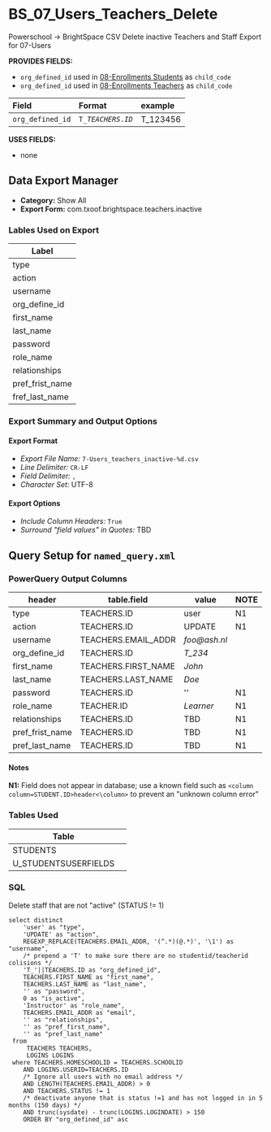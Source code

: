 # BS_07_Users_Teachers_Delete

Powerschool &rarr; BrightSpace CSV Delete inactive Teachers and Staff Export for 07-Users

**PROVIDES FIELDS:**

- `org_defined_id` used in [08-Enrollments Students](../BS_08_Enrollments_Students/8-Enrollments_students_README.md) as `child_code`
- `org_defined_id` used in [08-Enrollments Teachers](../BS_08_Enrollments_Teachers/8-Enrollments_Teachers_README.md) as `child_code`

|Field |Format |example |
|:-|:-|:-|
|`org_defined_id`| `T_`_`TEACHERS.ID`_ | T_123456

**USES FIELDS:**

- none

## Data Export Manager

- **Category:** Show All
- **Export Form:**  com.txoof.brightspace.teachers.inactive

### Lables Used on Export

| Label |
|-|
|type|
|action|
|username|
|org_define_id|
|first_name|
|last_name|
|password|
|role_name|
|relationships|
|pref_frist_name |
|fref_last_name |

### Export Summary and Output Options

#### Export Format

- *Export File Name:* `7-Users_teachers_inactive-%d.csv`
- *Line Delimiter:* `CR-LF`
- *Field Delimiter:* `,`
- *Character Set:* UTF-8

#### Export Options

- *Include Column Headers:* `True`
- *Surround "field values" in Quotes:* TBD

## Query Setup for `named_query.xml`

### PowerQuery Output Columns

| header | table.field | value | NOTE |
|-|-|-|-|
|type| TEACHERS.ID | user | N1 |
|action| TEACHERS.ID | UPDATE | N1 |
|username| TEACHERS.EMAIL_ADDR |_foo@ash.nl_ |
|org_define_id| TEACHERS.ID | _T\_234_ |
|first_name| TEACHERS.FIRST_NAME | _John_ |
|last_name| TEACHERS.LAST_NAME |_Doe_ | 
|password| TEACHERS.ID | '' | N1 |
|role_name| TEACHER.ID | _Learner_ | N1 |
|relationships| TEACHERS.ID | TBD | N1 |
|pref_frist_name| TEACHERS.ID |TBD | N1 |
|pref_last_name| TEACHERS.ID |TBD | N1 |

#### Notes

**N1:** Field does not appear in database; use a known field such as `<column column=STUDENT.ID>header<\column>` to prevent an "unknown column error"

### Tables Used

| Table |  |
|-|-|
|STUDENTS| |
|U_STUDENTSUSERFIELDS| |

### SQL

Delete staff that are not "active" (STATUS != 1) 
```
select distinct
    'user' as "type",
    'UPDATE' as "action",
    REGEXP_REPLACE(TEACHERS.EMAIL_ADDR, '(^.*)(@.*)', '\1') as "username",
    /* prepend a 'T' to make sure there are no studentid/teacherid colisions */
    'T_'||TEACHERS.ID as "org_defined_id",
    TEACHERS.FIRST_NAME as "first_name",
    TEACHERS.LAST_NAME as "last_name",
    '' as "password",
    0 as "is_active",
    'Instructor' as "role_name",
    TEACHERS.EMAIL_ADDR as "email",
    '' as "relationships",
    '' as "pref_first_name",
    '' as "pref_last_name"
 from 
     TEACHERS TEACHERS,
     LOGINS LOGINS
 where TEACHERS.HOMESCHOOLID = TEACHERS.SCHOOLID
    AND LOGINS.USERID=TEACHERS.ID
    /* Ignore all users with no email address */
    AND LENGTH(TEACHERS.EMAIL_ADDR) > 0
    AND TEACHERS.STATUS != 1
    /* deactivate anyone that is status !=1 and has not logged in in 5 months (150 days) */
    AND trunc(sysdate) - trunc(LOGINS.LOGINDATE) > 150
    ORDER BY "org_defined_id" asc
```